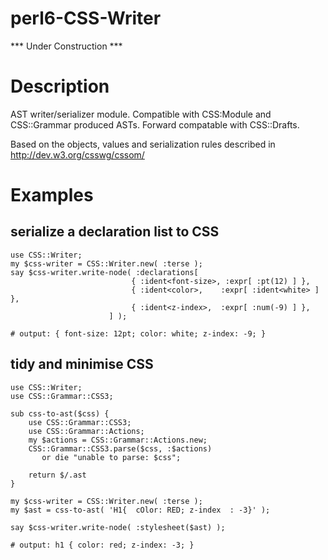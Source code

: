 perl6-CSS-Writer
================
*** Under Construction ***

Description
===========

AST writer/serializer module. Compatible with CSS:Module and CSS::Grammar produced ASTs.
Forward compatable with CSS::Drafts.

Based on the objects, values and serialization rules described in http://dev.w3.org/csswg/cssom/

Examples
========

serialize a declaration list to CSS
-----------------------------------
    use CSS::Writer;
    my $css-writer = CSS::Writer.new( :terse );
    say $css-writer.write-node( :declarations[
                               { :ident<font-size>, :expr[ :pt(12) ] },
                               { :ident<color>,    :expr[ :ident<white> ] },
                               { :ident<z-index>,  :expr[ :num(-9) ] },
                          ] );

    # output: { font-size: 12pt; color: white; z-index: -9; }


tidy and minimise CSS
---------------------
    use CSS::Writer;
    use CSS::Grammar::CSS3;

    sub css-to-ast($css) {
        use CSS::Grammar::CSS3;
        use CSS::Grammar::Actions;
        my $actions = CSS::Grammar::Actions.new;
        CSS::Grammar::CSS3.parse($css, :$actions)
           or die "unable to parse: $css";

        return $/.ast
    }

    my $css-writer = CSS::Writer.new( :terse );
    my $ast = css-to-ast( 'H1{  cOlor: RED; z-index  : -3}' );

    say $css-writer.write-node( :stylesheet($ast) );

    # output: h1 { color: red; z-index: -3; }

